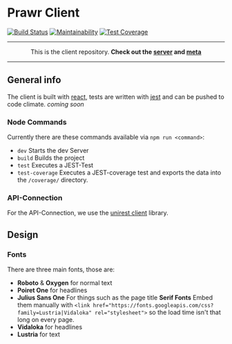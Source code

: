 # Prawr Client
[![Build Status](https://travis-ci.org/Prawr/Prawr-Client.svg?branch=master)](https://travis-ci.org/Prawr/Prawr-Client)
[![Maintainability](https://api.codeclimate.com/v1/badges/d370f5192c0a480969da/maintainability)](https://codeclimate.com/github/Prawr/Prawr-Client/maintainability)
[![Test Coverage](https://api.codeclimate.com/v1/badges/d370f5192c0a480969da/test_coverage)](https://codeclimate.com/github/Prawr/Prawr-Client/test_coverage)

---
<p align="center">This is the client repository.  
<b>Check out the <a href="https://github.com/Prawr/Prawr-Server">server</a> and <a href="https://github.com/Prawr/Prawr)">meta</a></b>
</p>

---

## General info
The client is built with [react](https://reactjs.org/), tests are written with [jest](https://facebook.github.io/jest/) and can be pushed to code climate.
*coming soon*
### Node Commands
Currently there are these commands available via `npm run <command>`:  
* `dev` Starts the dev Server
* `build` Builds the project
* `test` Executes a JEST-Test
* `test-coverage` Executes a JEST-coverage test and exports the data into the `/coverage/` directory.

### API-Connection
For the API-Connection, we use the [unirest client](http://unirest.io/nodejs.html) library.

## Design

### Fonts
There are three main fonts, those are:
* **Roboto** & **Oxygen** for normal text
* **Poiret One** for headlines
* **Julius Sans One** For things such as the page title
**Serif Fonts**
Embed them manually with `<link href="https://fonts.googleapis.com/css?family=Lustria|Vidaloka" rel="stylesheet">`
so the load time isn't that long on every page.
* **Vidaloka** for headlines
* **Lustria** for text